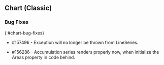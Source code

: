 ## Chart (Classic)

### Bug Fixes
{:#chart-bug-fixes}

*  \#157496 - Exception will no longer be thrown from LineSeries.

*  \#156286 - Accumulation series renders properly now, when initialize the Areas property in code behind.

